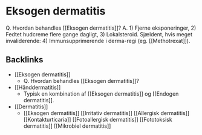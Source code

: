 # Eksogen dermatitis
Q. Hvordan behandles [[Eksogen dermatitis]]?
A. 1) Fjerne eksponeringer, 2) Fedtet hudcreme flere gange dagligt, 3) Lokalsteroid. Sjældent, hvis meget invaliderende: 4) Immunsupprimerende i derma-regi (eg. [[Methotrexat]]).

## Backlinks
* [[Eksogen dermatitis]]
	* Q. Hvordan behandles [[Eksogen dermatitis]]?
* [[Hånddermatitis]]
	* Typisk en kombination af [[Eksogen dermatitis]] og [[Endogen dermatitis]].
* [[Dermatitis]]
	* [[Eksogen dermatitis]]
		[[Irritativ dermatitis]]
		[[Allergisk dermatitis]]
			[[Kontakturticaria]]
		[[Fotoallergisk dermatitis]]
		[[Fototoksisk dermatitis]]
	[[Mikrobiel dermatitis]]

<!-- #anki/tag/med/Derma #anki/deck/Medicine -->

<!-- {BearID:A05FADA6-0652-45CC-BD3D-A1FA020B06A7-43570-00004BEA1F45B1EF} -->
